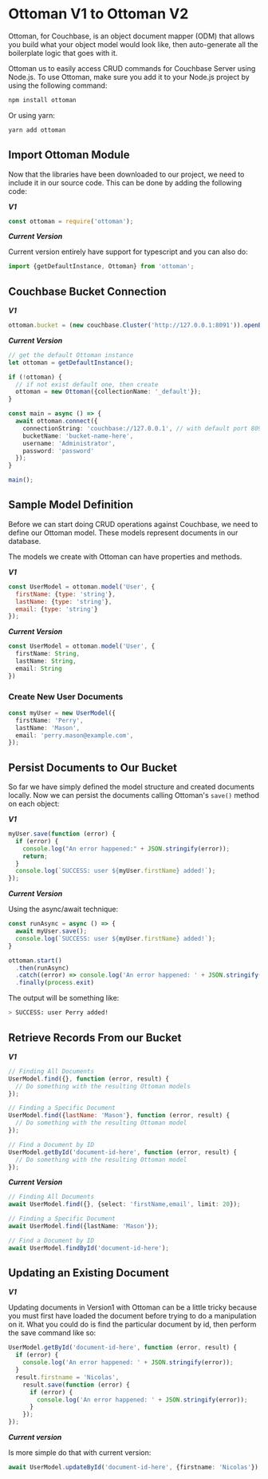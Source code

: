 # Ottoman V1 to Ottoman V2

Ottoman, for Couchbase, is an object document mapper (ODM) that allows you build what your object model would look like,
then auto-generate all the boilerplate logic that goes with it.

Ottoman us to easily access CRUD commands for Couchbase Server using Node.js. To use Ottoman, make sure you add it to
your Node.js project by using the following command:

```sh
npm install ottoman
```

Or using yarn:

```sh
yarn add ottoman
```

## Import Ottoman Module

Now that the libraries have been downloaded to our project, we need to include it in our source code. This can be done
by adding the following code:

***V1***

```js
const ottoman = require('ottoman');
```

***Current Version***

Current version entirely have support for typescript and you can also do:

```ts
import {getDefaultInstance, Ottoman} from 'ottoman';
```

## Couchbase Bucket Connection

***V1***

```js
ottoman.bucket = (new couchbase.Cluster('http://127.0.0.1:8091')).openBucket('bucket-name-here');
```

***Current Version***

```ts
// get the default Ottoman instance
let ottoman = getDefaultInstance();

if (!ottoman) {
  // if not exist default one, then create
  ottoman = new Ottoman({collectionName: '_default'});
}

const main = async () => {
  await ottoman.connect({
    connectionString: 'couchbase://127.0.0.1', // with default port 8091
    bucketName: 'bucket-name-here',
    username: 'Administrator',
    password: 'password'
  });
}

main();
```

## Sample Model Definition

Before we can start doing CRUD operations against Couchbase, we need to define our Ottoman model. These models represent
documents in our database.

The models we create with Ottoman can have properties and methods.

***V1***

```js
const UserModel = ottoman.model('User', {
  firstName: {type: 'string'},
  lastName: {type: 'string'},
  email: {type: 'string'}
});
```

***Current Version***

```ts
const UserModel = ottoman.model('User', {
  firstName: String,
  lastName: String,
  email: String
})
```

### Create New User Documents

```ts
const myUser = new UserModel({
  firstName: 'Perry',
  lastName: 'Mason',
  email: 'perry.mason@example.com',
});
```

## Persist Documents to Our Bucket

So far we have simply defined the model structure and created documents locally. Now we can persist the documents
calling Ottoman's `save()` method on each object:

***V1***

```js
myUser.save(function (error) {
  if (error) {
    console.log("An error happened:" + JSON.stringify(error));
    return;
  }
  console.log(`SUCCESS: user ${myUser.firstName} added!`);
});
```

***Current Version***

Using the async/await technique:

```ts
const runAsync = async () => {
  await myUser.save();
  console.log(`SUCCESS: user ${myUser.firstName} added!`);
}

ottoman.start()
  .then(runAsync)
  .catch((error) => console.log('An error happened: ' + JSON.stringify(error)))
  .finally(process.exit)
```

The output will be something like:

```sh
> SUCCESS: user Perry added!
```

## Retrieve Records From our Bucket

***V1***

```js
// Finding All Documents
UserModel.find({}, function (error, result) {
  // Do something with the resulting Ottoman models
});

// Finding a Specific Document
UserModel.find({lastName: 'Mason'}, function (error, result) {
  // Do something with the resulting Ottoman model
});

// Find a Document by ID
UserModel.getById('document-id-here', function (error, result) {
  // Do something with the resulting Ottoman model
});
```

***Current Version***

```ts
// Finding All Documents
await UserModel.find({}, {select: 'firstName,email', limit: 20});

// Finding a Specific Document
await UserModel.find({lastName: 'Mason'});

// Find a Document by ID
await UserModel.findById('document-id-here');
```

## Updating an Existing Document

***V1***

Updating documents in Version1 with Ottoman can be a little tricky because you must first have loaded the document
before trying to do a manipulation on it. What you could do is find the particular document by id, then perform the save
command like so:

```js
UserModel.getById('document-id-here', function (error, result) {
  if (error) {
    console.log('An error happened: ' + JSON.stringify(error));
  }
  result.firstname = 'Nicolas',
    result.save(function (error) {
      if (error) {
        console.log('An error happened: ' + JSON.stringify(error));
      }
    });
});
```

***Current version***


Is more simple do that with current version:

```ts
await UserModel.updateById('document-id-here', {firstname: 'Nicolas'});
```
